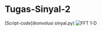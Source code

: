 # Tugas-Sinyal-2

[Script-code](konvolusi sinyal.py)
![FFT 1-D](https://github.com/ITStudent123/Tugas-Sinyal-2/assets/90102620/45085ecd-065d-402c-86dc-04226bc00ddf)
